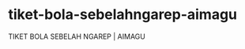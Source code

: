 tiket-bola-sebelahngarep-aimagu
===============================

TIKET BOLA SEBELAH NGAREP | AIMAGU
